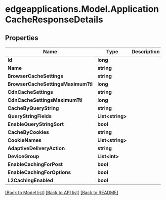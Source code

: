 # edgeapplications.Model.ApplicationCacheResponseDetails

## Properties

Name | Type | Description | Notes
------------ | ------------- | ------------- | -------------
**Id** | **long** |  | 
**Name** | **string** |  | 
**BrowserCacheSettings** | **string** |  | 
**BrowserCacheSettingsMaximumTtl** | **long** |  | 
**CdnCacheSettings** | **string** |  | 
**CdnCacheSettingsMaximumTtl** | **long** |  | 
**CacheByQueryString** | **string** |  | 
**QueryStringFields** | **List&lt;string&gt;** |  | 
**EnableQueryStringSort** | **bool** |  | 
**CacheByCookies** | **string** |  | 
**CookieNames** | **List&lt;string&gt;** |  | 
**AdaptiveDeliveryAction** | **string** |  | [optional] 
**DeviceGroup** | **List&lt;int&gt;** |  | [optional] 
**EnableCachingForPost** | **bool** |  | 
**EnableCachingForOptions** | **bool** |  | [optional] 
**L2CachingEnabled** | **bool** |  | 

[[Back to Model list]](../README.md#documentation-for-models) [[Back to API list]](../README.md#documentation-for-api-endpoints) [[Back to README]](../README.md)

